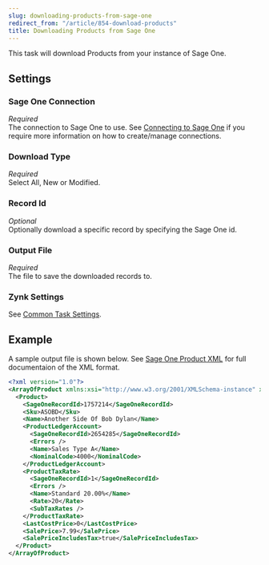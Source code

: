 ```yaml
---
slug: downloading-products-from-sage-one
redirect_from: "/article/854-download-products"
title: Downloading Products from Sage One
---
```

This task will download Products from your instance of Sage One.

## Settings
### Sage One Connection
_Required_  
The connection to Sage One to use. See [Connecting to Sage One](connecting-to-sage-one) if you require more information on how to create/manage connections.

### Download Type
_Required_  
Select All, New or Modified.

### Record Id
_Optional_  
Optionally download a specific record by specifying the Sage One id.

### Output File
_Required_  
The file to save the downloaded records to.

### Zynk Settings
See [Common Task Settings](common-task-settings).

## Example
A sample output file is shown below. See [Sage One Product XML](sage-one-product-xml) for full documentaion of the XML format.
```xml
<?xml version="1.0"?>
<ArrayOfProduct xmlns:xsi="http://www.w3.org/2001/XMLSchema-instance" xmlns:xsd="http://www.w3.org/2001/XMLSchema">
  <Product>
    <SageOneRecordId>1757214</SageOneRecordId>
    <Sku>ASOBD</Sku>
    <Name>Another Side Of Bob Dylan</Name>
    <ProductLedgerAccount>
      <SageOneRecordId>2654285</SageOneRecordId>
      <Errors />
      <Name>Sales Type A</Name>
      <NominalCode>4000</NominalCode>
    </ProductLedgerAccount>
    <ProductTaxRate>
      <SageOneRecordId>1</SageOneRecordId>
      <Errors />
      <Name>Standard 20.00%</Name>
      <Rate>20</Rate>
      <SubTaxRates />
    </ProductTaxRate>
    <LastCostPrice>0</LastCostPrice>
    <SalePrice>7.99</SalePrice>
    <SalePriceIncludesTax>true</SalePriceIncludesTax>
  </Product>
</ArrayOfProduct>
```